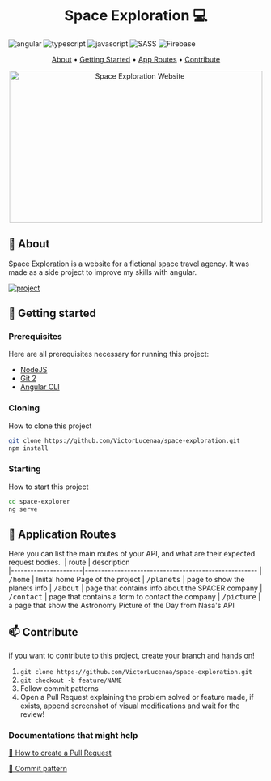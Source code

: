 [JAVASCRIPT__BADGE]: https://img.shields.io/badge/Javascript-000?style=for-the-badge&logo=javascript
[TYPESCRIPT__BADGE]: https://img.shields.io/badge/typescript-D4FAFF?style=for-the-badge&logo=typescript
[ANGULAR__BADGE]: https://img.shields.io/badge/Angular-red?style=for-the-badge&logo=angular
[PROJECT__BADGE]: https://img.shields.io/badge/📱Visit_this_project-000?style=for-the-badge&logo=project
[PROJECT__URL]: https://space-exploration-68496.web.app
[SASS__BADGE]: https://img.shields.io/badge/SASS-hotpink.svg?style=for-the-badge&logo=SASS&logoColor=white
[Firebase__BADGE]: https://img.shields.io/badge/firebase-%23039BE5.svg?style=for-the-badge&logo=firebase

<h1 align="center"  style="font-weight: bold;">Space Exploration 💻</h1>


  
![angular][ANGULAR__BADGE]
![typescript][TYPESCRIPT__BADGE]
![javascript][JAVASCRIPT__BADGE]
![SASS][SASS__BADGE]
![Firebase][Firebase__BADGE]
  


<p align="center">
 <a href="#about">About</a> • 
 <a href="#started">Getting Started</a> • 
  <a href="#started">App Routes</a> • 
 <a href="#contribute">Contribute</a>
</p>


<p align="center">
    <img src="https://r2.easyimg.io/yhlkhd7xh/space-exploration.png" alt="Space Exploration Website" width="500px" height="300px">
</p>

<h2 id="about">📌 About</h2>

Space Exploration is a website for a fictional space travel agency. It was made as a side project to improve my skills with angular.

[![project][PROJECT__BADGE]][PROJECT__URL]

<h2 id="started">🚀 Getting started</h2>

<h3>Prerequisites</h3>

Here are all prerequisites necessary for running this project:

- [NodeJS](https://nodejs.org/en/download)
- [Git 2](https://github.com)
- [Angular CLI](https://www.npmjs.com/package/@angular/cli?activeTab=versions)

<h3>Cloning</h3>

How to clone this project

```bash
git clone https://github.com/VictorLucenaa/space-exploration.git
npm install
```

<h3>Starting</h3>

How to start this project

```bash
cd space-explorer
ng serve
```

<h2 id="routes">📍 Application Routes</h2>

Here you can list the main routes of your API, and what are their expected request bodies.
​
| route               | description                                          
|----------------------|-----------------------------------------------------
| <kbd>/home</kbd>     | Iniital home Page of the project 
| <kbd>/planets</kbd>     | page to show the planets info
| <kbd>/about</kbd>     | page that contains info about the SPACER company
| <kbd>/contact</kbd>     | page that contains a form to contact the company
| <kbd>/picture</kbd>     | a page that show the Astronomy Picture of the Day from Nasa's API



<h2 id="contribute">📫 Contribute</h2>

if you want to contribute to this project, create your branch and hands on!

1. `git clone https://github.com/VictorLucenaa/space-exploration.git`
2. `git checkout -b feature/NAME`
3. Follow commit patterns
4. Open a Pull Request explaining the problem solved or feature made, if exists, append screenshot of visual modifications and wait for the review!

<h3>Documentations that might help</h3>

[📝 How to create a Pull Request](https://www.atlassian.com/br/git/tutorials/making-a-pull-request)

[💾 Commit pattern](https://gist.github.com/joshbuchea/6f47e86d2510bce28f8e7f42ae84c716)
